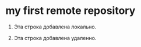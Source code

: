 # my first remote repository


1. Эта строка добавлена локально.

2. Эта строка добавлена удаленно.
